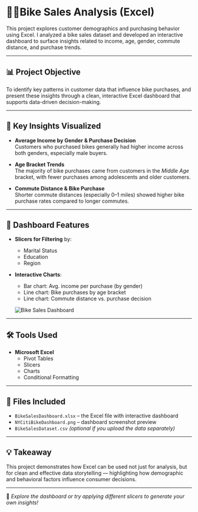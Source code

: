 # 🚴🏽Bike Sales Analysis (Excel)

This project explores customer demographics and purchasing behavior using Excel. I analyzed a bike sales dataset and developed an interactive dashboard to surface insights related to income, age, gender, commute distance, and purchase trends.

---

## 📊 Project Objective

To identify key patterns in customer data that influence bike purchases, and present these insights through a clean, interactive Excel dashboard that supports data-driven decision-making.

---

## 🧩 Key Insights Visualized

- **Average Income by Gender & Purchase Decision**  
  Customers who purchased bikes generally had higher income across both genders, especially male buyers.

- **Age Bracket Trends**  
  The majority of bike purchases came from customers in the *Middle Age* bracket, with fewer purchases among adolescents and older customers.

- **Commute Distance & Bike Purchase**  
  Shorter commute distances (especially 0–1 miles) showed higher bike purchase rates compared to longer commutes.

---

## 📎 Dashboard Features

- **Slicers for Filtering** by:
  - Marital Status  
  - Education  
  - Region

- **Interactive Charts**:
  - Bar chart: Avg. income per purchase (by gender)  
  - Line chart: Bike purchases by age bracket  
  - Line chart: Commute distance vs. purchase decision
  
  ![Bike Sales Dashboard](NYCitiBikeDashboard.png)
---

## 🛠 Tools Used

- **Microsoft Excel**  
  - Pivot Tables  
  - Slicers  
  - Charts  
  - Conditional Formatting

---

## 📁 Files Included

- `BikeSalesDashboard.xlsx` – the Excel file with interactive dashboard  
- `NYCitiBikeDashboard.png` – dashboard screenshot preview  
- `BikeSalesDataset.csv` *(optional if you upload the data separately)*

---

## 💡 Takeaway

This project demonstrates how Excel can be used not just for analysis, but for clean and effective data storytelling — highlighting how demographic and behavioral factors influence consumer decisions.

---

📸 *Explore the dashboard or try applying different slicers to generate your own insights!*
